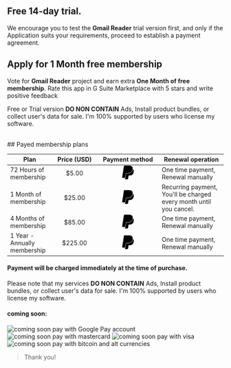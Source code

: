 ## Free 14-day trial. 
We encourage you to test the __Gmail Reader__ trial version first, and only if the Application suits your requirements, proceed to establish a payment agreement.


## Apply for 1 Month free membership
Vote for __Gmail Reader__ project and earn extra __One Month of free membership__.
Rate this app in G Suite Marketplace with 5 stars and write positive feedback 

Free or Trial version __DO NON CONTAIN__ Ads, Install product bundles, or collect user's data for sale. I'm 100% supported by users who license my software.

<br />
## Payed membership plans  

<table style="width:100%;">
	<thead>
		<tr>
			<th style="">Plan</th>
			<th style="width:90px;">Price (USD)</th>
			<th style="width:130px">Payment method</th>
			<th style="width:30%">Renewal operation</th>
		</tr>
	</thead>
	<tbody>
		<tr>
			<td style="vertical-align:middle">72 Hours of membership</td>
			<td style="vertical-align:middle;text-align:center" markdown="1">$5.00</td>
			<td style="vertical-align:middle;text-align:center">
				<img title="PayPal" alt="Gmail Reader support PayPal payment" height="32" width="32" src="../../svgs/paypal.svg" />
			</td>
			<td style="vertical-align:middle;">One time payment, Renewal manually</td>
		</tr>
		<tr>
			<td style="vertical-align:middle">1 Month of membership</td>
			<td style="vertical-align:middle;text-align:center" markdown="1">$25.00</td>
			<td style="vertical-align:middle;text-align:center">
				<img title="PayPal" alt="Gmail Reader support PayPal payment" height="32" width="32" src="../../svgs/paypal.svg" />
			</td>
			<td style="vertical-align:middle">Recurring payment, You'll be charged every month until you cancel.</td>
		</tr>
		<tr>
			<td style="vertical-align:middle">4 Months of membership</td>
			<td style="vertical-align:middle;text-align:center" markdown="1">$85.00</td>
			<td style="vertical-align:middle;text-align:center">
				<img title="PayPal" alt="Gmail Reader support PayPal payment" height="32" width="32" src="../../svgs/paypal.svg" />
			</td>
			<td style="vertical-align:middle">One time payment, Renewal manually</td>
		</tr>
		<tr>
			<td style="vertical-align:middle">1 Year - Annually membership</td>
			<td style="vertical-align:middle;text-align:center" markdown="1">$225.00</td>
			<td style="vertical-align:middle;text-align:center">
				<img title="PayPal" alt="Gmail Reader support PayPal payment" height="32" width="32" src="../../svgs/paypal.svg" />
			</td>
			<td style="vertical-align:middle">One time payment, Renewal manually</td>
		</tr>
	</tbody>
</table>

#### Payment will be charged immediately at the time of purchase.

Please note that my services __DO NON CONTAIN__ Ads, Install product bundles, or collect user's data for sale. I'm 100% supported by users who license my software.

#### coming soon: 
 	
<img title="Google Pay" alt="coming soon pay with Google Pay account" height="32" width="32" src="https://unpkg.com/simple-icons@v4/icons/googlepay.svg" />
<img title="Mastercard" alt="coming soon pay with mastercard" height="32" width="32" src="https://unpkg.com/simple-icons@v4/icons/mastercard.svg" />
<img title="Visa" alt="coming soon pay with visa" height="32" width="32" src="https://unpkg.com/simple-icons@v4/icons/visa.svg" />
<img title="Bitcoin and ALT Currencies" alt="coming soon pay with bitcoin and alt currencies" height="32" width="32" src="https://unpkg.com/simple-icons@v4/icons/bitcoin.svg" />

> Thank you!

